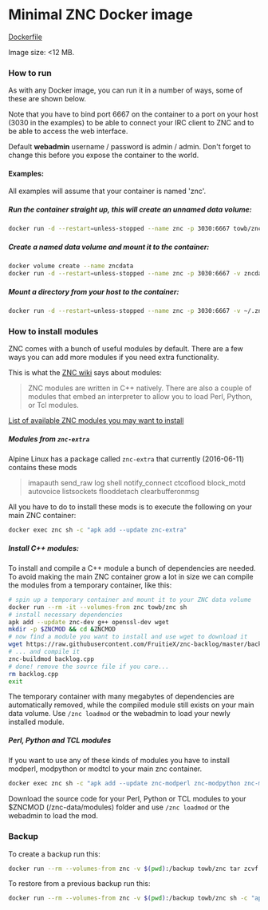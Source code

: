 # Minimal ZNC Docker image
[Dockerfile](https://github.com/bwot/docker-znc)

Image size: <12 MB.


### How to run
As with any Docker image, you can run it in a number of ways, some of these are shown below.

Note that you have to bind port 6667 on the container to a port on your host (3030 in the examples) to be able to connect your IRC client to ZNC and to be able to access the web interface.

Default **webadmin** username / password is admin / admin. Don't forget to change this before you expose the container to the world.


#### Examples:
All examples will assume that your container is named 'znc'.


##### Run the container straight up, this will create an unnamed data volume:
```bash
docker run -d --restart=unless-stopped --name znc -p 3030:6667 towb/znc
```

##### Create a named data volume and mount it to the container:
```bash
docker volume create --name zncdata
docker run -d --restart=unless-stopped --name znc -p 3030:6667 -v zncdata:/znc-data towb/znc
```

##### Mount a directory from your host to the container:
```bash
docker run -d --restart=unless-stopped --name znc -p 3030:6667 -v ~/.znc:/znc-data towb/znc
```



### How to install modules
ZNC comes with a bunch of useful modules by default. There are a few ways you can add more modules if you need extra functionality.


This is what the [ZNC wiki](http://wiki.znc.in/Modules) says about modules:
> ZNC modules are written in C++ natively. There are also a couple of modules that embed an interpreter to allow you to load Perl, Python, or Tcl modules.


[List of available ZNC modules you may want to install](http://wiki.znc.in/Category:Modules)


##### Modules from `znc-extra`
Alpine Linux has a package called `znc-extra` that currently (2016-06-11) contains these mods
> imapauth send_raw log shell notify_connect ctcoflood block_motd autovoice listsockets flooddetach clearbufferonmsg


All you have to do to install these mods is to execute the following on your main ZNC container:
```bash
docker exec znc sh -c "apk add --update znc-extra"
```


##### Install C++ modules:
To install and compile a C++ module a bunch of dependencies are needed. To avoid making the main ZNC container grow a lot in size we can compile the modules from a temporary container, like this:
```bash
# spin up a temporary container and mount it to your ZNC data volume
docker run --rm -it --volumes-from znc towb/znc sh
# install necessary dependencies
apk add --update znc-dev g++ openssl-dev wget
mkdir -p $ZNCMOD && cd &ZNCMOD
# now find a module you want to install and use wget to download it
wget https://raw.githubusercontent.com/FruitieX/znc-backlog/master/backlog.cpp
# ... and compile it
znc-buildmod backlog.cpp
# done! remove the source file if you care...
rm backlog.cpp
exit
```
The temporary container with many megabytes of dependencies are automatically removed, while the compiled module still exists on your main data volume. Use `/znc loadmod` or the webadmin to load your newly installed module.


##### Perl, Python and TCL modules
If you want to use any of these kinds of modules you have to install modperl, modpython or modtcl to your main znc container.
```bash
docker exec znc sh -c "apk add --update znc-modperl znc-modpython znc-modtcl"
```
Download the source code for your Perl, Python or TCL modules to your $ZNCMOD (/znc-data/modules) folder and use `/znc loadmod` or the webadmin to load the mod.



### Backup
To create a backup run this:
```bash
docker run --rm --volumes-from znc -v $(pwd):/backup towb/znc tar zcvf /backup/backup.tar.gz /znc-data
```
To restore from a previous backup run this:
```bash
docker run --rm --volumes-from znc -v $(pwd):/backup towb/znc sh -c "apk add --update tar && tar zxvf /backup/backup.tar.gz -C /znc-data --strip-components=1"
```
